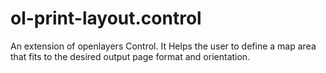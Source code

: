 # ol-print-layout.control
An extension of openlayers Control. It Helps the user to define a map area that fits to the desired output page format and orientation.
